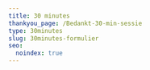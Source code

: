 ```yaml
---
title: 30 minutes
thankyou_page: /Bedankt-30-min-sessie
type: 30minutes
slug: 30minutes-formulier
seo:
  noindex: true
---
```

